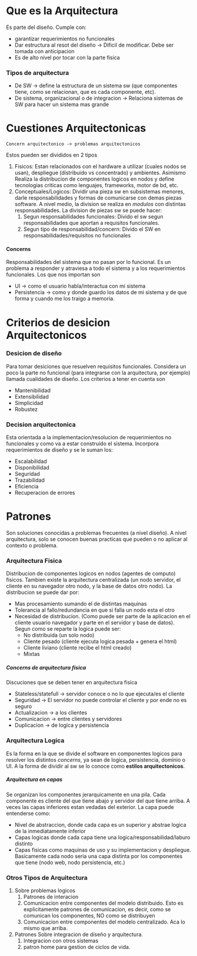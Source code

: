 # Que es la Arquitectura
Es parte del diseño. Cumple con:
- garantizar requerimientos no funcionales
- Dar estructura al resot del diseño -> Dificil de modificar. Debe ser tomada con anticipacion
- Es de alto nivel por tocar con la parte fisica
### Tipos de arquitectura
- De SW -> define la estructura de un sistema sw (que componentes tiene, como se relacionan, que es cada componente, etc).
- De sistema, organizacional o de integracion -> Relaciona sistemas de SW para hacer un sistema mas grande
# Cuestiones Arquitectonicas
```
Concern arquitectonico -> problemas arquitectonicos 
```
Estos pueden ser divididos en 2 tipos
1. Fisicos: Estan relacionados con el hardware a utilizar (cuales nodos se usan), despliegue (distribuido vs concentrado) y ambientes. Asimismo Realiza la distribucion de componentes logicos en nodos y define tecnologias criticas como lenguajes, frameworks, motor de bd, etc.
2. Conceptuales/Logicos: Dividir una pieza sw en subsistemas menores, darle responsabilidades y formas de comunicarse con demas piezas software. A nivel medio, la division se realiza en *modulos* con distintas responsabilidades. La division de piezas sw se puede hacer:
	1. Segun responsabilidades funcionales: Divido el sw segun responsabilidades que aportan a requisitos funcionales.
	2. Segun tipo de responsabilidad/concern: Divido el SW en responsabilidades/requisitos no funcionales 
#### Concerns
Responsabilidades del sistema que no pasan por lo funcional. Es un problema a responder y atraviesa a todo el sistema y a los requerimientos funcionales. Los que nos importan son
- UI -> como el usuario habla/interactua con mi sistema
- Persistencia -> como y donde guardo los datos de mi sistema y de que forma y cuando me los traigo a memoria.
# Criterios de desicion Arquitectonicos
### Desicion de diseño
Para tomar desiciones que resuelven requisitos funcionales. Considera un poco la parte no funcional (para integrarse con la arquitectura, por ejemplo) llamada cualidades de diseño. Los criterios a tener en cuenta son
- Mantenibilidad
- Extensibilidad
- Simplicidad
- Robustez
### Decision arquitectonica
Esta orientada a la implementacion/resolucion de requerimientos no funcionales y como va a estar construido el sistema. Incorpora requerimientos de diseño y se le suman los:
- Escalabilidad
- Disponibilidad
- Seguridad 
- Trazabilidad
-  Eficiencia
- Recuperacion de errores
# Patrones
Son soluciones conocidas a problemas frecuentes (a nivel diseño). A nivel arquitectura, solo se conocen buenas practicas que pueden o no aplicar al contexto o problema.
### Arquitectura Fisica
Distribucion de componentes logicos en nodos (agentes de computo) fisicos. Tambien existe la arquitectura centralizada (un nodo servidor, el cliente en su navegador otro nodo, y la base de datos otro nodo). La distribucion se puede dar por:
- Mas procesamiento sumando el de distintas maquinas
- Tolerancia al fallo/redundancia en que si falla un nodo esta el otro
- Necesidad de distribucion. (Como puede ser parte de la aplicacion en el cliente usuario navegador y parte en el servidor y base de datos). Segun como se reparte la logica puede ser:
	- No distribuida (un solo nodo)
	- Cliente pesado (cliente ejecuta logica pesada + genera el html)
	- Cliente liviano (cliente recibe el html creado)
	- Mixtas
##### Concerns de arquitectura fisica
Discuciones que se deben tener en arquitectura fisica
- Stateless/statefull -> servidor conoce o no lo que ejecuta/es el cliente
- Seguridad -> El servidor no puede controlar el cliente y por ende no es seguro
- Actualizacion -> a los clientes
- Comunicacion -> entre clientes y servidores
- Duplicacion -> de logica y persistencia
### Arquitectura Logica
Es la forma en la que se divide el software en componentes logicos para resolver los distintos *concerns*, ya sean de logica, persistencia, dominio o UI. A la forma de dividir al sw se lo conoce como **estilos arquitectonicos**.

##### Arquitectura en capas
Se organizan los componentes jerarquicamente en una pila. Cada componente es cliente del que tiene abajo y servidor del que tiene arriba. A veces las capas inferiores estan vedadas del exterior. La capa puede entenderse como: 
- Nivel de abstraccion, donde cada capa es un superior y abstrae logica de la inmediatamente inferior
- Capas logicas donde cada capa tiene una logica/responsabilidad/laburo distinto
- Capas fisicas como maquinas de uso y su implementacion y despliegue. Basicamente cada nodo seria una capa distinta por los componentes que tiene (nodo web, nodo persistencia, etc.)

### Otros Tipos de Arquitectura
1. Sobre problemas logicos
	1. Patrones de interacion
	2. Comunicacion entre componentes del modelo distribuido. Esto es explicitamente patrones de comunicacion, es decir, como se comunican los componentes, NO como se distribuyen
	3. Comunicacion entre componentes del modelo centralizado. Aca lo mismo que arriba.
2. Patrones Sobre integracion de diseño y arquitectura.
	1. Integracion con otros sistemas
	2. patron home para gestion de ciclos de vida.
